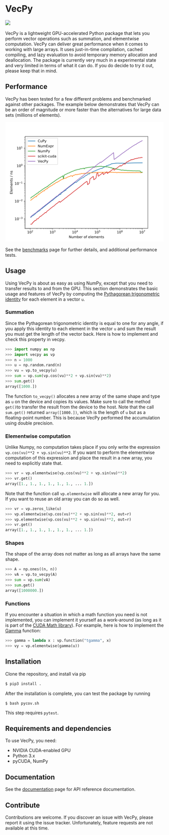 # VecPy

![](https://img.shields.io/badge/state-experimental-orange)

VecPy is a lightweight GPU-accelerated Python package that lets you perform vector operations such as
summation, and elementwise computation. VecPy can deliver great performance when it comes to working with large
arrays. It uses just-in-time compilation, cached compiling, and lazy evaluation to avoid temporary
memory allocation and deallocation. The package is currently very much
in a experimental state and very limited in terms of what it can do. If you do decide to try it
out, please keep that in mind.

## Performance
VecPy has been tested for a few different problems and benchmarked against other packages. 
The example below demonstrates that VecPy can be an order of magnitude or more faster than the
alternatives for large data
sets (millions of elements).

![](benchmarks/plots/sum_float32.svg)

See the [benchmarks]() page for further details, and additional performance tests.

## Usage
Using VecPy is about as easy as using NumPy, except that you need to transfer results to and from
the GPU. This section demonstrates the basic usage and features of VecPy by computing the [Pythagorean
trigonometric identity](https://en.wikipedia.org/wiki/Pythagorean_trigonometric_identity) for each element in a vector `u`.

### Summation
Since the Pythagorean trigonometric identity is equal to one for any angle, if you apply this
identity to each element in the vector `u` and sum the result you must get the length of the vector
back. Here is how to implement and check this property in vecpy.

```py
>>> import numpy as np
>>> import vecpy as vp
>>> n = 1000
>>> u = np.random.rand(n)
>>> vu = vp.to_vecpy(u)
>>> sum = vp.sum(vp.cos(vu)**2 + vp.sin(vu)**2)
>>> sum.get()
array([1000.])
```
The function `to_vecpy()` allocates  a new array of the same shape and type as `u` on the device and copies its values.
Make sure to call the method `get()`to transfer the result from the device to the host. Note that
the call `sum.get()` returned  `array([1000.])`, which is the length of `u` but as a floating-point number. This is because VecPy performed the accumulation using double precision.

### Elementwise computation
Unlike Numpy, no computation takes place if you only write the expression `vp.cos(vu)**2 + vp.sin(vu)**2`. If you want to perform the elementwise computation of this expression and place the result in a new array, you need to explicitly state that. 
```py
>>> vr = vp.elementwise(vp.cos(vu)**2 + vp.sin(vu)**2)
>>> vr.get()
array([1., 1., 1., 1., 1., 1., ... 1.])
```
Note that the function call `vp.elementwise` will allocate a new array for you. If you want to reuse
an old array you can do so as well. 
```py
>>> vr = vp.zeros_like(u)
>>> vp.elementwise(vp.cos(vu)**2 + vp.sin(vu)**2, out=r)
>>> vp.elementwise(vp.cos(vu)**2 + vp.sin(vu)**2, out=r)
>>> vr.get()
array([1., 1., 1., 1., 1., 1., ... 1.])
```

### Shapes
The shape of the array does not matter as long as all arrays have the same shape.
```py
>>> A = np.ones((n, n))
>>> vA = vp.to_vecpy(A)
>>> sum = vp.sum(vA)
>>> sum.get()
array([1000000.])
```

### Functions
If you encounter a situation in which a math
function you need is not implemented, you can implement it yourself as a work-around (as long as it
is part of the [CUDA Math library](https://docs.nvidia.com/cuda/cuda-math-api/index.html)). For example,
here is how to implement the [Gamma](https://en.wikipedia.org/wiki/Gamma_function) function:
```py
>>> gamma = lambda x : vp.function("tgamma", x)
>>> vy = vp.elementwise(gamma(u))

```


## Installation
Clone the repository, and install via pip
```bash
$ pip3 install .
```
After the installation is complete, you can test the package by running
```
$ bash pycov.sh
```
This step requires `pytest`.

## Requirements and dependencies
To use VecPy, you need:
* NVIDIA CUDA-enabled GPU
* Python 3.x
* pyCUDA, NumPy

## Documentation
See the [documentation]() page for API reference documentation.
 
## Contribute
Contributions are welcome. 
If you discover an issue with VecPy, please report it using the issue tracker. Unfortunately,
feature requests are not available at this time. 

